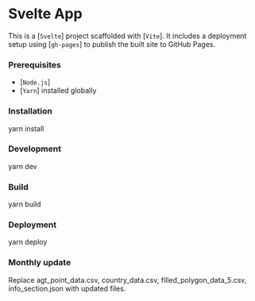 # Svelte App

This is a [`Svelte`] project scaffolded with [`Vite`]. It includes a deployment setup using [`gh-pages`] to publish the built site to GitHub Pages.

### Prerequisites

- [`Node.js`] 
- [`Yarn`] installed globally

### Installation

yarn install

### Development

yarn dev 

### Build

yarn build 

### Deployment

yarn deploy

### Monthly update

Replace agt_point_data.csv, country_data.csv, filled_polygon_data_5.csv, info_section.json with updated files.